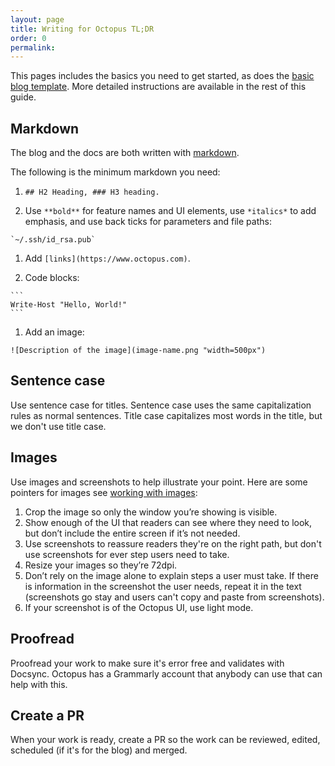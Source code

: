 ```yaml
---
layout: page
title: Writing for Octopus TL;DR
order: 0
permalink: 
---
```


This pages includes the basics you need to get started, as does the [basic blog template](https://github.com/OctopusDeploy/blog/blob/master/templates/basic-template.md). More detailed instructions are available in the rest of this guide.

## Markdown

The blog and the docs are both written with [markdown](markdown.md).

The following is the minimum markdown you need:

1. `## H2 Heading, ### H3 heading.`

1. Use `**bold**` for feature names and UI elements, use `*italics*` to add emphasis, and use back ticks for parameters and file paths:
~~~
`~/.ssh/id_rsa.pub`
~~~

1. Add `[links](https://www.octopus.com)`.

1. Code blocks:
~~~
```
Write-Host "Hello, World!"
```
~~~

1. Add an image: 
~~~
![Description of the image](image-name.png "width=500px")
~~~

## Sentence case

Use sentence case for titles. Sentence case uses the same capitalization rules as normal sentences. Title case capitalizes most words in the title, but we don't use title case.

## Images

Use images and screenshots to help illustrate your point. Here are some pointers for images see [working with images](images.md):

   1. Crop the image so only the window you’re showing is visible.
   1. Show enough of the UI that readers can see where they need to look, but don’t include the entire screen if it’s not needed.
   1. Use screenshots to reassure readers they're on the right path, but don't use screenshots for ever step users need to take.
   1. Resize your images so they’re 72dpi.
   1. Don’t rely on the image alone to explain steps a user must take. If there is information in the screenshot the user needs, repeat it in the text (screenshots go stay and users can't copy and paste from screenshots).
   1. If your screenshot is of the Octopus UI, use light mode.

## Proofread

Proofread your work to make sure it's error free and validates with Docsync. Octopus has a Grammarly account that anybody can use that can help with this.

## Create a PR

When your work is ready, create a PR so the work can be reviewed, edited, scheduled (if it's for the blog) and merged.